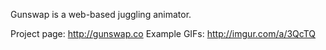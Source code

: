 Gunswap is a web-based juggling animator.

Project page: http://gunswap.co
Example GIFs: http://imgur.com/a/3QcTQ